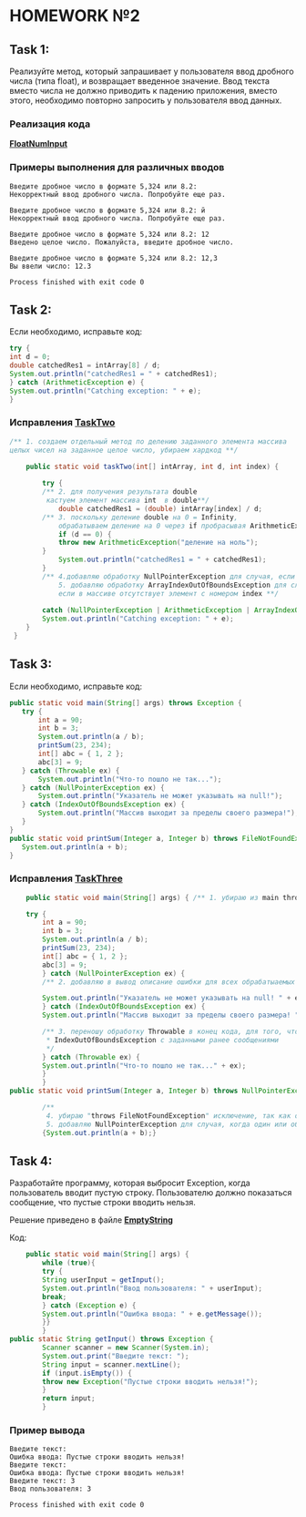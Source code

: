 # HOMEWORK №2

## Task 1: 
Реализуйте метод, который запрашивает у пользователя ввод дробного числа (типа float),
и возвращает введенное значение. Ввод текста вместо числа не должно приводить к падению 
приложения, вместо этого, необходимо повторно запросить у пользователя ввод данных.

### Реализация кода 
[**FloatNumInput**](https://github.com/VeraNik1/ExeptionsHW2/blob/master/FloatNumInput.java)

### Примеры выполнения для различных вводов
```textmate
Введите дробное число в формате 5,324 или 8.2: 
Некорректный ввод дробного числа. Попробуйте еще раз.

Введите дробное число в формате 5,324 или 8.2: й
Некорректный ввод дробного числа. Попробуйте еще раз.

Введите дробное число в формате 5,324 или 8.2: 12
Введено целое число. Пожалуйста, введите дробное число.

Введите дробное число в формате 5,324 или 8.2: 12,3
Вы ввели число: 12.3

Process finished with exit code 0
```
## Task 2: 
Если необходимо, исправьте код:
```java
try {
int d = 0;
double catchedRes1 = intArray[8] / d;
System.out.println("catchedRes1 = " + catchedRes1);
} catch (ArithmeticException e) {
System.out.println("Catching exception: " + e);
}
```
### Исправления [**TaskTwo**](https://github.com/VeraNik1/ExeptionsHW2/blob/master/TaskTwo.java)
```java
/** 1. создаем отдельный метод по делению заданного элемента массива 
целых чисел на заданное целое число, убираем хардкод **/
 
    public static void taskTwo(int[] intArray, int d, int index) {

        try {
        /** 2. для получения результата double 
         кастуем элемент массива int  в double**/
            double catchedRes1 = (double) intArray[index] / d;
        /** 3. поскольку деление double на 0 = Infinity,
            обрабатываем деление на 0 через if пробрасывая ArithmeticException**/
            if (d == 0) {
            throw new ArithmeticException("деление на ноль");
        }
            System.out.println("catchedRes1 = " + catchedRes1);
        }
        /** 4.добавляю обработку NullPointerException для случая, если intArray = null
            5. добавляю обработку ArrayIndexOutOfBoundsException для случая, 
            если в массиве отсутствует элемент с номером index **/
        
        catch (NullPointerException | ArithmeticException | ArrayIndexOutOfBoundsException e) {
        System.out.println("Catching exception: " + e);
    }
 }
```

## Task 3: 
Если необходимо, исправьте код:

```java
public static void main(String[] args) throws Exception {
   try {
       int a = 90;
       int b = 3;
       System.out.println(a / b);
       printSum(23, 234);
       int[] abc = { 1, 2 };
       abc[3] = 9;
   } catch (Throwable ex) {
       System.out.println("Что-то пошло не так...");
   } catch (NullPointerException ex) {
       System.out.println("Указатель не может указывать на null!");
   } catch (IndexOutOfBoundsException ex) {
       System.out.println("Массив выходит за пределы своего размера!");
   }
}
public static void printSum(Integer a, Integer b) throws FileNotFoundException {
   System.out.println(a + b);
}

```
### Исправления [**TaskThree**](https://github.com/VeraNik1/ExeptionsHW2/blob/master/TaskThree.java)

```java
    public static void main(String[] args) { /** 1. убираю из main throws Exception*/

    try {
        int a = 90;
        int b = 3;
        System.out.println(a / b);
        printSum(23, 234);
        int[] abc = { 1, 2 };
        abc[3] = 9;
        } catch (NullPointerException ex) {
        /** 2. добавляю в вывод описание ошибки для всех обрабатыаемых исключений*/

        System.out.println("Указатель не может указывать на null! " + ex);
        } catch (IndexOutOfBoundsException ex) {
        System.out.println("Массив выходит за пределы своего размера! " + ex); 

        /** 3. переношу обработку Throwable в конец кода, для того, чтобы обработались NullPointerException и
         * IndexOutOfBoundsException с заданными ранее сообщениями
         */
        } catch (Throwable ex) {
        System.out.println("Что-то пошло не так..." + ex); 
        }
        }
public static void printSum(Integer a, Integer b) throws NullPointerException

        /**
         4. убираю "throws FileNotFoundException" исключение, так как оно бессмысленно, функция не обращается к файлу
         5. добавляю NullPointerException для случая, когда один или оба аргумента имеют значение null **/
        {System.out.println(a + b);}
```


## Task 4: 
Разработайте программу, которая выбросит Exception, когда пользователь 
вводит пустую строку. Пользователю должно показаться сообщение, 
что пустые строки вводить нельзя.

Решение приведено в файле [**EmptyString**](https://github.com/VeraNik1/ExeptionsHW2/blob/master/EmptyString.java)

Код:
```java
    public static void main(String[] args) {
        while (true){
        try {
        String userInput = getInput();
        System.out.println("Ввод пользователя: " + userInput);
        break;
        } catch (Exception e) {
        System.out.println("Ошибка ввода: " + e.getMessage());
        }}
        }
public static String getInput() throws Exception {
        Scanner scanner = new Scanner(System.in);
        System.out.print("Введите текст: ");
        String input = scanner.nextLine();
        if (input.isEmpty()) {
        throw new Exception("Пустые строки вводить нельзя!");
        }
        return input;
        }
```
### Пример вывода
```
Введите текст: 
Ошибка ввода: Пустые строки вводить нельзя!
Введите текст: 
Ошибка ввода: Пустые строки вводить нельзя!
Введите текст: 3
Ввод пользователя: 3

Process finished with exit code 0
```
